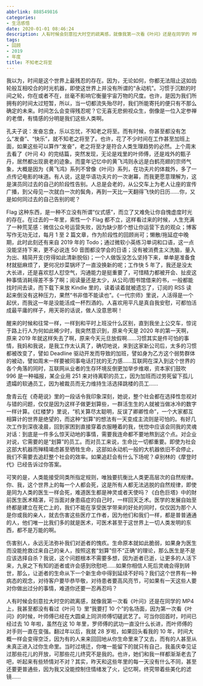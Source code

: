 ```yaml
---
abbrlink: 888549816
categories:
- 生活感悟
date: 2020-01-01 08:46:24
description: 人有时候会刻意拉大时空的疏离感，就像我第一次看《叶问》还是在同学的 MP4 上，我甚至都没有看过《叶问 1》里“我要打 10 个”的名场面，因为第一次看《叶问》的时候，叶师傅已经在大圆桌上同洪师傅切磋武艺了;我说，这个问题根本不需要多想，因为逝者已逝，让更多的人活下来，九泉之下有知的逝者或许会感到欣慰吧;翻过年以后，我就 28 岁啦，如果回头看我的 10 年，时间大概一样会变得空泛，因为有的人来来回回地从你生命里来了又去，而有的人甚至从未真正进入过你生命里
tags:
- 回顾
- 2019
- 年度
title: 不知老之将至
---
```


我以为，时间是这个世界上最残忍的存在。因为，无论如何，你都无法阻止这如齿轮般互相咬合的时光机器，即使这世界上并没有所谓的“永动机”。习惯于沉默的时间之轮，你在或者不在，丝毫不影响它衡量宇宙万物的尺度。也许，是因为我们所拥有的时间太过短暂，所以，当一切都流失殆尽时，我们所能寄托的便只有不那么确定的未来。时间怎么会变得残忍呢？它无喜无悲俯视众生，倒像是一位入定参禅的老僧，有情感的分明是我们这些人类啊。

孔夫子说：发奋忘食，乐以忘忧，不知老之将至。而有时候，你甚至都没有怎么“发奋”、“快乐”，就不知老之将至了。也许，花了不少时间在工作甚至加班上面，如果这些可以算作“发奋”，老之将至才是符合人类生理趋势的必然。上个周末去看了《叶问 4》的完结篇，突然发现，无论是戏里的叶师傅，还是戏外的甄子丹，居然都出现衰老的迹象。而童年记忆中的黄飞鸿则永远是白鹤亮翅的宗师气象，大概是因为《黄飞鸿》系列不曾像《叶问》系列，在功夫片的体裁外，多了一点传记电影的味道。有人说，这是华语功夫片的一次谢幕，而我更愿意理解为，这是演员同过去的自己的阶段性告别。人总是会老的，从公交车上为老人让座的宣传广播，到父母见一次就白一次的鬓角，再到一天比一天翻得飞快的日历……你，又是如何同过去的自己告别的呢？

Flag 这种东西，是一种不立没有所谓“仪式感”，而立了又难免让你自愧虚度时光的存在。在过去的一年里，索性一个 Flag 都不立，这样看过来的时候，人生充满了一种荒芜感：微信公众号运营失败，因为缺少那个想让你运营下去的观众；博客写作无功无过，每月 1 至 2 篇文章，作为阶段性的回顾尚可；懒散/拖延症中晚期，此时此刻还有来自 2019 年的 Todo；通过微软小英练习单词和口语，这一点没能坚持下来，更不必说连 50 音图都没学会的日语；没有被消费主义洗脑，量入为出、精简开支(穷得如此清新脱俗)；一个人做饭没怎么坚持下来，单单是准备食材就挺麻烦了，更何况炒菜锅坏了一直没换新的呢；工作快 5 年了，我还是没太大长进，还是喜欢怼人怼空气，沟通能力是挺重要了，可惜精力都被开会、扯皮这种事情消耗得差不多了啊；阅读量还是太少，从公司/图书馆借来的书，一般都能找时间去读，而下载下来放 Kindle 里的，读着读着就被遗忘了，订阅的 RSS 读起来倒没有这种压力，果然“书非借不能读也”。《一代宗师》里说，人活得是一个起伏，而我这一年是没能活成一杯烈酒的。人喜欢用平凡是真自我安慰，可都怕活成最平庸的样子，用天哥的话说，做人没意思啊！

醒来的时候和往常一样，一样到和平时上班没什么区别，直到我坐上公交车，惊诧于路上行人为何如此稀少时，我突然意识到，原来今天是 2020 年的第一天啊，原来 2019 年就这样失去了啊，原来今天元旦放假啊……习惯其实是件可怕的事情，我妈和我说，是我工作太认真了，确切地说，来到这家新公司后，太多的习惯都被改变了，譬如 Deadline 驱动开发而导致的加班，譬如身为乙方这个弱势群体的被动，譬如周末一样要被同事电话打扰的无力感……互联网在深入到这个世界的各个角落的同时，互联网从业者的生存环境反倒更加举步维艰，资本家们鼓吹 996 是一种福报，某企业用 251 来对待离职的员工，因为加班而过劳死留下孤儿遗孀的软通员工，因为被裁员而无力维持生活选择跳楼的员工……

詹青云在《奇葩说》里的一段话令我印象深刻，她说，整个社会都在选择性忽视对与错的问题，仅仅是因为这样子做更划算些，一群活生生的人就被当做冰冷的数字一样计算。《红楼梦》里说，“机关算尽太聪明，反误了卿卿性命”，一个大家都互相算计的世界是绝望的，而这种“划算”的想法有一天变成主流则是可怕的。有好几次工作到深夜凌晨，回到家困到直接穿着衣服睡着的我，恍惚中应该会同我的灵魂对话：到底是一件多么惊天动地的事情，需要我连命都不要地熬到这个点。对企业对说，它需要的是“划算”的员工。而对员工来说，生命比一切都重要。即使为社会这部大机器而殚精竭虑甚至牺牲生命，这部如永动机一般的大机器依旧不会停止，我们不需要去追赶整个社会的效率。如果追赶会有什么下场呢？卓别林的《摩登时代》已经告诉过你答案。

可笑的是，人类能接受同类所指定规则，唯独要抗衡比人类更高层次的自然规律。你、我，这个世界上的每一个人都会死，这是所有人都无法逃脱的自然规律，即使是同为人类的医生一样会死，难道医生都是神灵或者天使吗？《白色巨塔》中的財前医生医术精湛，可当面对身患癌症的自己时，一样回天乏术。医学的发展自始至终都是建立在死亡上的，我们不能在享受医学带来的好处的同时，仅仅因为那个人是你或我的亲人，就去伤害这些医疗工作者，因为他们和我们一样，都是普普通通的人，他们唯一比我们多的就是医术，可医术甚至于这世界上一切人类发明的东西，都不是万能的啊。

伤害别人，永远无法弥补我们对逝者的愧疚。生命原本就如此脆弱，如果身为医生而没能抢救过来自己的亲人，按照这套“划算”但不“正确”的理论，那么医生是不是应该选择自杀？我说，这个问题根本不需要多想，因为逝者已逝，让更多的人活下来，九泉之下有知的逝者或许会感到欣慰吧……如果你相信人死后灵魂会得到转世，那么，让逝者的生命从下一个新生命中得到延续不好吗？我们这个世界有一种病态的观念，对待客户要毕恭毕敬，对待患者要高风亮节，可如果有一天这些人要对你做出过分的事情，难道你还要一忍再忍吗？

人有时候会刻意拉大时空的疏离感，就像我第一次看《叶问》还是在同学的 MP4 上，我甚至都没有看过《叶问 1》里“我要打 10 个”的名场面，因为第一次看《叶问》的时候，叶师傅已经在大圆桌上同洪师傅切磋武艺了。可当你回首时，时间已经过去 10 年啦，虽然在这 10 年里，罗师傅的武功一直没什么长进，而叶师傅的对手则一直在变强。翻过年以后，我就 28 岁啦，如果回头看我的 10 年，时间大概一样会变得空泛，因为有的人来来回回地从你生命里来了又去，而有的人甚至从未真正进入过你生命里。当时过境迁，你唯一能留下的就只有自己，我虽庆幸见证过那些花儿的开放，可那些花儿终究不是我的。也许，她们和我一样都渐渐老去了吧，听起来有些矫情对不对？其实，昨天和这些年里的每一天没有什么不同，甚至还要更普通些，因为我又没能控制住情绪发了火，记忆啊，终究带着些美化的滤镜……
